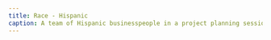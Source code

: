 ```yaml
---
title: Race - Hispanic
caption: A team of Hispanic businesspeople in a project planning session.
---
```

